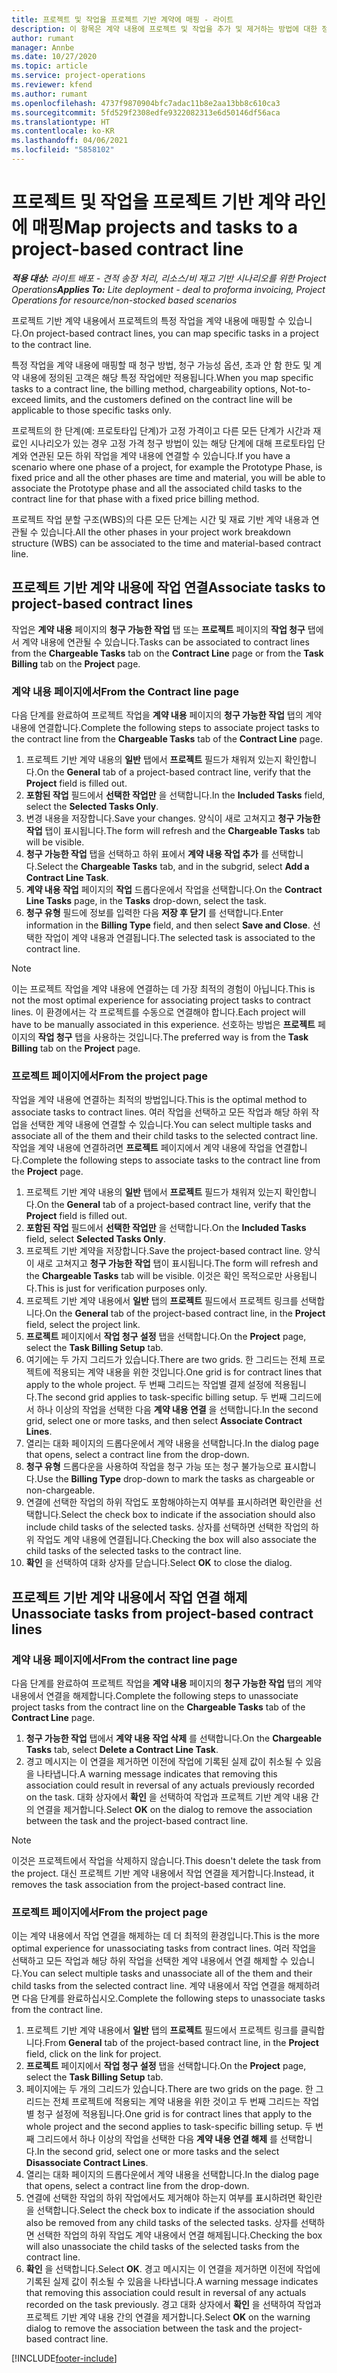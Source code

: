 ```yaml
---
title: 프로젝트 및 작업을 프로젝트 기반 계약에 매핑 - 라이트
description: 이 항목은 계약 내용에 프로젝트 및 작업을 추가 및 제거하는 방법에 대한 정보를 제공합니다.
author: rumant
manager: Annbe
ms.date: 10/27/2020
ms.topic: article
ms.service: project-operations
ms.reviewer: kfend
ms.author: rumant
ms.openlocfilehash: 4737f9870904bfc7adac11b8e2aa13bb8c610ca3
ms.sourcegitcommit: 5fd529f2308edfe9322082313e6d50146df56aca
ms.translationtype: HT
ms.contentlocale: ko-KR
ms.lasthandoff: 04/06/2021
ms.locfileid: "5858102"
---
```

# <a name="map-projects-and-tasks-to-a-project-based-contract-line"></a><span data-ttu-id="6b1b3-103">프로젝트 및 작업을 프로젝트 기반 계약 라인에 매핑</span><span class="sxs-lookup"><span data-stu-id="6b1b3-103">Map projects and tasks to a project-based contract line</span></span> 

<span data-ttu-id="6b1b3-104">_**적용 대상:** 라이트 배포 - 견적 송장 처리, 리소스/비 재고 기반 시나리오를 위한 Project Operations_</span><span class="sxs-lookup"><span data-stu-id="6b1b3-104">_**Applies To:** Lite deployment - deal to proforma invoicing, Project Operations for resource/non-stocked based scenarios_</span></span>

<span data-ttu-id="6b1b3-105">프로젝트 기반 계약 내용에서 프로젝트의 특정 작업을 계약 내용에 매핑할 수 있습니다.</span><span class="sxs-lookup"><span data-stu-id="6b1b3-105">On project-based contract lines, you can map specific tasks in a project to the contract line.</span></span>

<span data-ttu-id="6b1b3-106">특정 작업을 계약 내용에 매핑할 때 청구 방법, 청구 가능성 옵션, 초과 안 함 한도 및 계약 내용에 정의된 고객은 해당 특정 작업에만 적용됩니다.</span><span class="sxs-lookup"><span data-stu-id="6b1b3-106">When you map specific tasks to a contract line, the billing method, chargeability options, Not-to-exceed limits, and the customers defined on the contract line will be applicable to those specific tasks only.</span></span>

<span data-ttu-id="6b1b3-107">프로젝트의 한 단계(예: 프로토타입 단계)가 고정 가격이고 다른 모든 단계가 시간과 재료인 시나리오가 있는 경우 고정 가격 청구 방법이 있는 해당 단계에 대해 프로토타입 단계와 연관된 모든 하위 작업을 계약 내용에 연결할 수 있습니다.</span><span class="sxs-lookup"><span data-stu-id="6b1b3-107">If you have a scenario where one phase of a project, for example the Prototype Phase, is fixed price and all the other phases are time and material, you will be able to associate the Prototype phase and all the associated child tasks to the contract line for that phase with a fixed price billing method.</span></span>

<span data-ttu-id="6b1b3-108">프로젝트 작업 분할 구조(WBS)의 다른 모든 단계는 시간 및 재료 기반 계약 내용과 연관될 수 있습니다.</span><span class="sxs-lookup"><span data-stu-id="6b1b3-108">All the other phases in your project work breakdown structure (WBS) can be associated to the time and material-based contract line.</span></span>

## <a name="associate-tasks-to-project-based-contract-lines"></a><span data-ttu-id="6b1b3-109">프로젝트 기반 계약 내용에 작업 연결</span><span class="sxs-lookup"><span data-stu-id="6b1b3-109">Associate tasks to project-based contract lines</span></span>

<span data-ttu-id="6b1b3-110">작업은 **계약 내용** 페이지의 **청구 가능한 작업** 탭 또는 **프로젝트** 페이지의 **작업 청구** 탭에서 계약 내용에 연관될 수 있습니다.</span><span class="sxs-lookup"><span data-stu-id="6b1b3-110">Tasks can be associated to contract lines from the **Chargeable Tasks** tab on the **Contract Line** page or from the **Task Billing** tab on the **Project** page.</span></span>

### <a name="from-the-contract-line-page"></a><span data-ttu-id="6b1b3-111">계약 내용 페이지에서</span><span class="sxs-lookup"><span data-stu-id="6b1b3-111">From the Contract line page</span></span>

<span data-ttu-id="6b1b3-112">다음 단계를 완료하여 프로젝트 작업을 **계약 내용** 페이지의 **청구 가능한 작업** 탭의 계약 내용에 연결합니다.</span><span class="sxs-lookup"><span data-stu-id="6b1b3-112">Complete the following steps to associate project tasks to the contract line from the **Chargeable Tasks** tab of the **Contract Line** page.</span></span>

1. <span data-ttu-id="6b1b3-113">프로젝트 기반 계약 내용의 **일반** 탭에서 **프로젝트** 필드가 채워져 있는지 확인합니다.</span><span class="sxs-lookup"><span data-stu-id="6b1b3-113">On the **General** tab of a project-based contract line, verify that the **Project** field is filled out.</span></span>
2. <span data-ttu-id="6b1b3-114">**포함된 작업** 필드에서 **선택한 작업만** 을 선택합니다.</span><span class="sxs-lookup"><span data-stu-id="6b1b3-114">In the **Included Tasks** field, select the **Selected Tasks Only**.</span></span>
3. <span data-ttu-id="6b1b3-115">변경 내용을 저장합니다.</span><span class="sxs-lookup"><span data-stu-id="6b1b3-115">Save your changes.</span></span> <span data-ttu-id="6b1b3-116">양식이 새로 고쳐지고 **청구 가능한 작업** 탭이 표시됩니다.</span><span class="sxs-lookup"><span data-stu-id="6b1b3-116">The form will refresh and the **Chargeable Tasks** tab will be visible.</span></span>
4. <span data-ttu-id="6b1b3-117">**청구 가능한 작업** 탭을 선택하고 하위 표에서 **계약 내용 작업 추가** 를 선택합니다.</span><span class="sxs-lookup"><span data-stu-id="6b1b3-117">Select the **Chargeable Tasks** tab, and in the subgrid, select **Add a Contract Line Task**.</span></span>
5. <span data-ttu-id="6b1b3-118">**계약 내용 작업** 페이지의 **작업** 드롭다운에서 작업을 선택합니다.</span><span class="sxs-lookup"><span data-stu-id="6b1b3-118">On the **Contract Line Tasks** page, in the **Tasks** drop-down, select the task.</span></span> 
6. <span data-ttu-id="6b1b3-119">**청구 유형** 필드에 정보를 입력한 다음 **저장 후 닫기** 를 선택합니다.</span><span class="sxs-lookup"><span data-stu-id="6b1b3-119">Enter information in the **Billing Type** field, and then select **Save and Close**.</span></span> <span data-ttu-id="6b1b3-120">선택한 작업이 계약 내용과 연결됩니다.</span><span class="sxs-lookup"><span data-stu-id="6b1b3-120">The selected task is associated to the contract line.</span></span>

> [!NOTE]
> <span data-ttu-id="6b1b3-121">이는 프로젝트 작업을 계약 내용에 연결하는 데 가장 최적의 경험이 아닙니다.</span><span class="sxs-lookup"><span data-stu-id="6b1b3-121">This is not the most optimal experience for associating project tasks to contract lines.</span></span> <span data-ttu-id="6b1b3-122">이 환경에서는 각 프로젝트를 수동으로 연결해야 합니다.</span><span class="sxs-lookup"><span data-stu-id="6b1b3-122">Each project will have to be manually associated in this experience.</span></span> <span data-ttu-id="6b1b3-123">선호하는 방법은 **프로젝트** 페이지의 **작업 청구** 탭을 사용하는 것입니다.</span><span class="sxs-lookup"><span data-stu-id="6b1b3-123">The preferred way is from the **Task Billing** tab on the **Project** page.</span></span>

### <a name="from-the-project-page"></a><span data-ttu-id="6b1b3-124">프로젝트 페이지에서</span><span class="sxs-lookup"><span data-stu-id="6b1b3-124">From the project page</span></span>

<span data-ttu-id="6b1b3-125">작업을 계약 내용에 연결하는 최적의 방법입니다.</span><span class="sxs-lookup"><span data-stu-id="6b1b3-125">This is the optimal method to associate tasks to contract lines.</span></span> <span data-ttu-id="6b1b3-126">여러 작업을 선택하고 모든 작업과 해당 하위 작업을 선택한 계약 내용에 연결할 수 있습니다.</span><span class="sxs-lookup"><span data-stu-id="6b1b3-126">You can select multiple tasks and associate all of the them and their child tasks to the selected contract line.</span></span> <span data-ttu-id="6b1b3-127">작업을 계약 내용에 연결하려면 **프로젝트** 페이지에서 계약 내용에 작업을 연결합니다.</span><span class="sxs-lookup"><span data-stu-id="6b1b3-127">Complete the following steps to associate tasks to the contract line from the **Project** page.</span></span>

1. <span data-ttu-id="6b1b3-128">프로젝트 기반 계약 내용의 **일반** 탭에서 **프로젝트** 필드가 채워져 있는지 확인합니다.</span><span class="sxs-lookup"><span data-stu-id="6b1b3-128">On the **General** tab of a project-based contract line, verify that the **Project** field is filled out.</span></span>
2. <span data-ttu-id="6b1b3-129">**포함된 작업** 필드에서 **선택한 작업만** 을 선택합니다.</span><span class="sxs-lookup"><span data-stu-id="6b1b3-129">On the **Included Tasks** field, select **Selected Tasks Only**.</span></span>
3. <span data-ttu-id="6b1b3-130">프로젝트 기반 계약을 저장합니다.</span><span class="sxs-lookup"><span data-stu-id="6b1b3-130">Save the project-based contract line.</span></span> <span data-ttu-id="6b1b3-131">양식이 새로 고쳐지고 **청구 가능한 작업** 탭이 표시됩니다.</span><span class="sxs-lookup"><span data-stu-id="6b1b3-131">The form will refresh and the **Chargeable Tasks** tab will be visible.</span></span> <span data-ttu-id="6b1b3-132">이것은 확인 목적으로만 사용됩니다.</span><span class="sxs-lookup"><span data-stu-id="6b1b3-132">This is just for verification purposes only.</span></span>
4. <span data-ttu-id="6b1b3-133">프로젝트 기반 계약 내용에서 **일반** 탭의 **프로젝트** 필드에서 프로젝트 링크를 선택합니다.</span><span class="sxs-lookup"><span data-stu-id="6b1b3-133">On the **General** tab of the project-based contract line, in the **Project** field, select the project link.</span></span>
5. <span data-ttu-id="6b1b3-134">**프로젝트** 페이지에서 **작업 청구 설정** 탭을 선택합니다.</span><span class="sxs-lookup"><span data-stu-id="6b1b3-134">On the **Project** page, select the **Task Billing Setup** tab.</span></span>
6. <span data-ttu-id="6b1b3-135">여기에는 두 가지 그리드가 있습니다.</span><span class="sxs-lookup"><span data-stu-id="6b1b3-135">There are two grids.</span></span> <span data-ttu-id="6b1b3-136">한 그리드는 전체 프로젝트에 적용되는 계약 내용을 위한 것입니다.</span><span class="sxs-lookup"><span data-stu-id="6b1b3-136">One grid is for contract lines that apply to the whole project.</span></span> <span data-ttu-id="6b1b3-137">두 번째 그리드는 작업별 결제 설정에 적용됩니다.</span><span class="sxs-lookup"><span data-stu-id="6b1b3-137">The second grid applies to task-specific billing setup.</span></span> <span data-ttu-id="6b1b3-138">두 번째 그리드에서 하나 이상의 작업을 선택한 다음 **계약 내용 연결** 을 선택합니다.</span><span class="sxs-lookup"><span data-stu-id="6b1b3-138">In the second grid, select one or more tasks, and then select **Associate Contract Lines**.</span></span>
7. <span data-ttu-id="6b1b3-139">열리는 대화 페이지의 드롭다운에서 계약 내용을 선택합니다.</span><span class="sxs-lookup"><span data-stu-id="6b1b3-139">In the dialog page that opens, select a contract line from the drop-down.</span></span>
8. <span data-ttu-id="6b1b3-140">**청구 유형** 드롭다운을 사용하여 작업을 청구 가능 또는 청구 불가능으로 표시합니다.</span><span class="sxs-lookup"><span data-stu-id="6b1b3-140">Use the **Billing Type** drop-down to mark the tasks as chargeable or non-chargeable.</span></span>
9. <span data-ttu-id="6b1b3-141">연결에 선택한 작업의 하위 작업도 포함해야하는지 여부를 표시하려면 확인란을 선택합니다.</span><span class="sxs-lookup"><span data-stu-id="6b1b3-141">Select the check box to indicate if the association should also include child tasks of the selected tasks.</span></span> <span data-ttu-id="6b1b3-142">상자를 선택하면 선택한 작업의 하위 작업도 계약 내용에 연결됩니다.</span><span class="sxs-lookup"><span data-stu-id="6b1b3-142">Checking the box will also associate the child tasks of the selected tasks to the contract line.</span></span>
10. <span data-ttu-id="6b1b3-143">**확인** 을 선택하여 대화 상자를 닫습니다.</span><span class="sxs-lookup"><span data-stu-id="6b1b3-143">Select **OK** to close the dialog.</span></span>

## <a name="unassociate-tasks-from-project-based-contract-lines"></a><span data-ttu-id="6b1b3-144">프로젝트 기반 계약 내용에서 작업 연결 해제</span><span class="sxs-lookup"><span data-stu-id="6b1b3-144">Unassociate tasks from project-based contract lines</span></span>

### <a name="from-the-contract-line-page"></a><span data-ttu-id="6b1b3-145">계약 내용 페이지에서</span><span class="sxs-lookup"><span data-stu-id="6b1b3-145">From the contract line page</span></span>

<span data-ttu-id="6b1b3-146">다음 단계를 완료하여 프로젝트 작업을 **계약 내용** 페이지의 **청구 가능한 작업** 탭의 계약 내용에서 연결을 해제합니다.</span><span class="sxs-lookup"><span data-stu-id="6b1b3-146">Complete the following steps to unassociate project tasks from the contract line on the **Chargeable Tasks** tab of the **Contract Line** page.</span></span>

1. <span data-ttu-id="6b1b3-147">**청구 가능한 작업** 탭에서 **계약 내용 작업 삭제** 를 선택합니다.</span><span class="sxs-lookup"><span data-stu-id="6b1b3-147">On the **Chargeable Tasks** tab, select **Delete a Contract Line Task**.</span></span>
2. <span data-ttu-id="6b1b3-148">경고 메시지는 이 연결을 제거하면 이전에 작업에 기록된 실제 값이 취소될 수 있음을 나타냅니다.</span><span class="sxs-lookup"><span data-stu-id="6b1b3-148">A warning message indicates that removing this association could result in reversal of any actuals previously recorded on the task.</span></span> <span data-ttu-id="6b1b3-149">대화 상자에서 **확인** 을 선택하여 작업과 프로젝트 기반 계약 내용 간의 연결을 제거합니다.</span><span class="sxs-lookup"><span data-stu-id="6b1b3-149">Select **OK** on the dialog to remove the association between the task and the project-based contract line.</span></span> 

> [!NOTE]
> <span data-ttu-id="6b1b3-150">이것은 프로젝트에서 작업을 삭제하지 않습니다.</span><span class="sxs-lookup"><span data-stu-id="6b1b3-150">This doesn't delete the task from the project.</span></span> <span data-ttu-id="6b1b3-151">대신 프로젝트 기반 계약 내용에서 작업 연결을 제거합니다.</span><span class="sxs-lookup"><span data-stu-id="6b1b3-151">Instead, it removes the task association from the project-based contract line.</span></span>

### <a name="from-the-project-page"></a><span data-ttu-id="6b1b3-152">프로젝트 페이지에서</span><span class="sxs-lookup"><span data-stu-id="6b1b3-152">From the project page</span></span>

<span data-ttu-id="6b1b3-153">이는 계약 내용에서 작업 연결을 해제하는 데 더 최적의 환경입니다.</span><span class="sxs-lookup"><span data-stu-id="6b1b3-153">This is the more optimal experience for unassociating tasks from contract lines.</span></span> <span data-ttu-id="6b1b3-154">여러 작업을 선택하고 모든 작업과 해당 하위 작업을 선택한 계약 내용에서 연결 해제할 수 있습니다.</span><span class="sxs-lookup"><span data-stu-id="6b1b3-154">You can select multiple tasks and unassociate all of the them and their child tasks from the selected contract line.</span></span> <span data-ttu-id="6b1b3-155">계약 내용에서 작업 연결을 해제하려면 다음 단계를 완료하십시오.</span><span class="sxs-lookup"><span data-stu-id="6b1b3-155">Complete the following steps to unassociate tasks from the contract line.</span></span>

1. <span data-ttu-id="6b1b3-156">프로젝트 기반 계약 내용에서 **일반** 탭의 **프로젝트** 필드에서 프로젝트 링크를 클릭합니다.</span><span class="sxs-lookup"><span data-stu-id="6b1b3-156">From **General** tab of the project-based contract line, in the **Project** field, click on the link for project.</span></span>
2. <span data-ttu-id="6b1b3-157">**프로젝트** 페이지에서 **작업 청구 설정** 탭을 선택합니다.</span><span class="sxs-lookup"><span data-stu-id="6b1b3-157">On the **Project** page, select the **Task Billing Setup** tab.</span></span>
3. <span data-ttu-id="6b1b3-158">페이지에는 두 개의 그리드가 있습니다.</span><span class="sxs-lookup"><span data-stu-id="6b1b3-158">There are two grids on the page.</span></span> <span data-ttu-id="6b1b3-159">한 그리드는 전체 프로젝트에 적용되는 계약 내용을 위한 것이고 두 번째 그리드는 작업별 청구 설정에 적용됩니다.</span><span class="sxs-lookup"><span data-stu-id="6b1b3-159">One grid is for contract lines that apply to the whole project and the second applies to task-specific billing setup.</span></span> <span data-ttu-id="6b1b3-160">두 번째 그리드에서 하나 이상의 작업을 선택한 다음 **계약 내용 연결 해제** 를 선택합니다.</span><span class="sxs-lookup"><span data-stu-id="6b1b3-160">In the second grid, select one or more tasks and the select **Disassociate Contract Lines**.</span></span>
4. <span data-ttu-id="6b1b3-161">열리는 대화 페이지의 드롭다운에서 계약 내용을 선택합니다.</span><span class="sxs-lookup"><span data-stu-id="6b1b3-161">In the  dialog page that opens, select a contract line from the drop-down.</span></span>
5. <span data-ttu-id="6b1b3-162">연결에 선택한 작업의 하위 작업에서도 제거해야 하는지 여부를 표시하려면 확인란을 선택합니다.</span><span class="sxs-lookup"><span data-stu-id="6b1b3-162">Select the check box to indicate if the association should also be removed from any child tasks of the selected tasks.</span></span> <span data-ttu-id="6b1b3-163">상자를 선택하면 선택한 작업의 하위 작업도 계약 내용에서 연결 해제됩니다.</span><span class="sxs-lookup"><span data-stu-id="6b1b3-163">Checking the box will also unassociate the child tasks of the selected tasks from the contract line.</span></span>
6. <span data-ttu-id="6b1b3-164">**확인** 을 선택합니다.</span><span class="sxs-lookup"><span data-stu-id="6b1b3-164">Select **OK**.</span></span> <span data-ttu-id="6b1b3-165">경고 메시지는 이 연결을 제거하면 이전에 작업에 기록된 실제 값이 취소될 수 있음을 나타냅니다.</span><span class="sxs-lookup"><span data-stu-id="6b1b3-165">A warning message indicates that removing this association could result in reversal of any actuals recorded on the task previously.</span></span> <span data-ttu-id="6b1b3-166">경고 대화 상자에서 **확인** 을 선택하여 작업과 프로젝트 기반 계약 내용 간의 연결을 제거합니다.</span><span class="sxs-lookup"><span data-stu-id="6b1b3-166">Select **OK** on the warning dialog to remove the association between the task and the project-based contract line.</span></span>


[!INCLUDE[footer-include](../../includes/footer-banner.md)]
